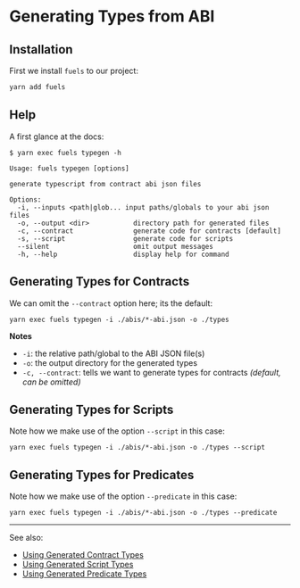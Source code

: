 # Generating Types from ABI

## Installation

First we install `fuels` to our project:

```sh
yarn add fuels
```

## Help

A first glance at the docs:

```console
$ yarn exec fuels typegen -h

Usage: fuels typegen [options]

generate typescript from contract abi json files

Options:
  -i, --inputs <path|glob... input paths/globals to your abi json files
  -o, --output <dir>           directory path for generated files
  -c, --contract               generate code for contracts [default]
  -s, --script                 generate code for scripts
  --silent                     omit output messages
  -h, --help                   display help for command
```

## Generating Types for Contracts

We can omit the `--contract` option here; its the default:

```console
yarn exec fuels typegen -i ./abis/*-abi.json -o ./types
```

**Notes**

- `-i`: the relative path/global to the ABI JSON file(s)
- `-o`: the output directory for the generated types
- `-c, --contract`: tells we want to generate types for contracts _(default, can be omitted)_

## Generating Types for Scripts

Note how we make use of the option `--script` in this case:

```console
yarn exec fuels typegen -i ./abis/*-abi.json -o ./types --script
```

## Generating Types for Predicates

Note how we make use of the option `--predicate` in this case:

```console
yarn exec fuels typegen -i ./abis/*-abi.json -o ./types --predicate
```

---

See also:

- [Using Generated Contract Types](./using-generated-types.md#using-generated-contract-types)
- [Using Generated Script Types](./using-generated-types.md#using-generated-script-types)
- [Using Generated Predicate Types](./using-generated-types.md#using-generated-predicate-types)
